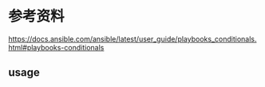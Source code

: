 # 参考资料 
https://docs.ansible.com/ansible/latest/user_guide/playbooks_conditionals.html#playbooks-conditionals
## usage

